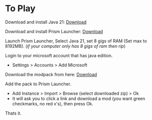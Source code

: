 # To Play

Download and install Java 21: [Download](https://github.com/adoptium/temurin21-binaries/releases/download/jdk-21.0.2%2B13/OpenJDK21U-jre_x64_windows_hotspot_21.0.2_13.msi)

Download and install Prism Launcher: [Download](https://prismlauncher.org/)

Launch Prism Launcher, Select Java 21, set 8 gigs of RAM (Set max to 8192MB). 
(*if your computer only has 8 gigs of ram then rip*)

Login to your microsoft account that has java edition.
- Settings > Accounts > Add Microsoft

Download the modpack from here: [Download](https://github.com/funnbot/create_ae/releases/download/v1.9.3.1/create_ae_1-9-3-1.zip)

Add the pack to Prism Launcher.
- Add Instance > Import > Browse (select downloaded zip) > Ok
- It will ask you to click a link and download a mod (you want green checkmarks, no red x's), then press Ok.

Thats it.

